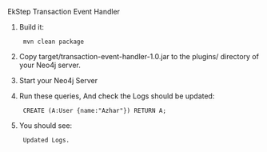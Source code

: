 EkStep Transaction Event Handler

1. Build it:

        mvn clean package

2. Copy target/transaction-event-handler-1.0.jar to the plugins/ directory of your Neo4j server.

3. Start your Neo4j Server

4. Run these queries, And check the Logs should be updated:

        CREATE (A:User {name:"Azhar"}) RETURN A;

5. You should see:

		Updated Logs.



